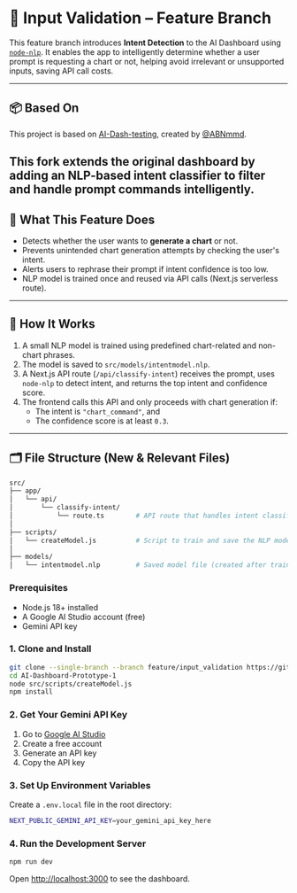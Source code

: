 # 🧠 Input Validation – Feature Branch

This feature branch introduces **Intent Detection** to the AI Dashboard using [`node-nlp`](https://github.com/axa-group/nlp.js). It enables the app to intelligently determine whether a user prompt is requesting a chart or not, helping avoid irrelevant or unsupported inputs, saving API call costs.

---
## 📦 Based On

This project is based on [AI-Dash-testing](https://github.com/ABNmmd/AI-Dash-testing), created by [@ABNmmd](https://github.com/ABNmmd).

This fork extends the original dashboard by adding an NLP-based intent classifier to filter and handle prompt commands intelligently.
---
## 🚀 What This Feature Does

- Detects whether the user wants to **generate a chart** or not.
- Prevents unintended chart generation attempts by checking the user's intent.
- Alerts users to rephrase their prompt if intent confidence is too low.
- NLP model is trained once and reused via API calls (Next.js serverless route).

---

## 🧠 How It Works

1. A small NLP model is trained using predefined chart-related and non-chart phrases.
2. The model is saved to `src/models/intentmodel.nlp`.
3. A Next.js API route (`/api/classify-intent`) receives the prompt, uses `node-nlp` to detect intent, and returns the top intent and confidence score.
4. The frontend calls this API and only proceeds with chart generation if:
   - The intent is `"chart_command"`, and
   - The confidence score is at least `0.3`.

---

## 🗂 File Structure (New & Relevant Files)

```bash
src/
├── app/
│   └── api/
│       └── classify-intent/
│           └── route.ts        # API route that handles intent classification
│
├── scripts/
│   └── createModel.js          # Script to train and save the NLP model
│
├── models/
│   └── intentmodel.nlp         # Saved model file (created after training)
```

### Prerequisites

- Node.js 18+ installed
- A Google AI Studio account (free)
- Gemini API key

### 1. Clone and Install

```bash
git clone --single-branch --branch feature/input_validation https://github.com/MoizPasha/AI-Dashboard-Prototype-1.git
cd AI-Dashboard-Prototype-1
node src/scripts/createModel.js
npm install
```

### 2. Get Your Gemini API Key

1. Go to [Google AI Studio](https://aistudio.google.com/)
2. Create a free account
3. Generate an API key
4. Copy the API key

### 3. Set Up Environment Variables

Create a `.env.local` file in the root directory:

```bash
NEXT_PUBLIC_GEMINI_API_KEY=your_gemini_api_key_here
```

### 4. Run the Development Server

```bash
npm run dev
```

Open [http://localhost:3000](http://localhost:3000) to see the dashboard.
